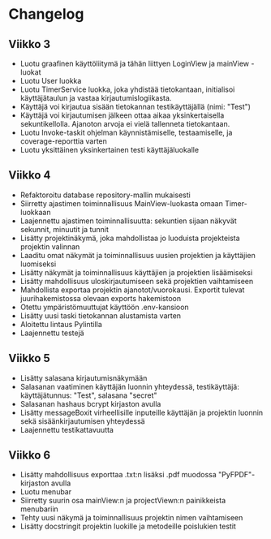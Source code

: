 # Changelog

## Viikko 3 
- Luotu graafinen käyttöliitymä ja tähän liittyen LoginView ja mainView -luokat
- Luotu User luokka
- Luotu TimerService luokka, joka yhdistää tietokantaan, initialisoi käyttäjätaulun ja vastaa kirjautumislogiikasta.
- Käyttäjä voi kirjautua sisään tietokannan testikäyttäjällä (nimi: "Test")
- Käyttäjä voi kirjautumisen jälkeen ottaa aikaa yksinkertaisella sekuntikellolla. Ajanoton arvoja ei vielä tallenneta tietokantaan.
- Luotu Invoke-taskit ohjelman käynnistämiselle, testaamiselle, ja coverage-reporttia varten
- Luotu yksittäinen yksinkertainen testi käyttäjäluokalle

## Viikko 4
- Refaktoroitu database repository-mallin mukaisesti
- Siirretty ajastimen toiminnallisuus MainView-luokasta omaan Timer-luokkaan
- Laajennettu ajastimen toiminnallisuutta: sekuntien sijaan näkyvät sekunnit, minuutit ja tunnit
- Lisätty projektinäkymä, joka mahdollistaa jo luoduista projekteista projektin valinnan
- Laaditu omat näkymät ja toiminnallisuus uusien projektien ja käyttäjien luomiseksi
- Lisätty näkymät ja toiminnallisuus käyttäjien ja projektien lisäämiseksi
- Lisätty mahdollisuus uloskirjautumiseen sekä projektien vaihtamiseen
- Mahdollista exportaa projektin ajanotot/vuorokausi. Exportit tulevat juurihakemistossa olevaan exports hakemistoon
- Otettu ympäristömuuttujat käyttöön .env-kansioon
- Lisätty uusi taski tietokannan alustamista varten
- Aloitettu lintaus Pylintilla
- Laajennettu testejä

## Viikko 5
- Lisätty salasana kirjautumisnäkymään
- Salasanan vaatiminen käyttäjän luonnin yhteydessä, testikäyttäjä: käyttäjätunnus: "Test", salasana "secret"
- Salasanan hashaus bcrypt kirjaston avulla
- Lisätty messageBoxit virheellisille inputeille käyttäjän ja projektin luonnin sekä sisäänkirjautumisen yhteydessä
- Laajennettu testikattavuutta

## Viikko 6
- Lisätty mahdollisuus exporttaa .txt:n lisäksi .pdf muodossa "PyFPDF"-kirjaston avulla
- Luotu menubar
- Siirretty suurin osa mainView:n ja projectViewn:n painikkeista menubariin
- Tehty uusi näkymä ja toiminnallisuus projektin nimen vaihtamiseen
- Lisätty docstringit projektin luokille ja metodeille poislukien testit